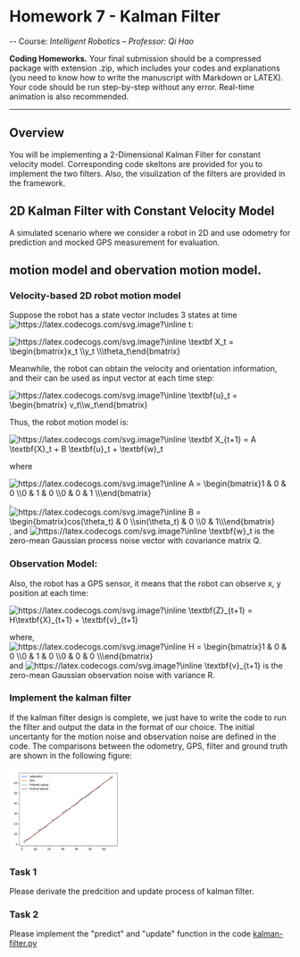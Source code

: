 # Homework 7 - Kalman Filter

-- Course: *Intelligent Robotics – Professor: Qi Hao*

**Coding Homeworks.** Your final submission should be a compressed package with extension .zip, which includes your codes and explanations (you need to know how to write the manuscript with Markdown or LATEX). Your code should be run step-by-step without any error. Real-time animation is also recommended.

----


## Overview
You will be implementing a 2-Dimensional Kalman Filter for constant velocity model.
Corresponding code skeltons are provided for you to implement the two filters. Also, the visulization of the filters are provided in the framework.


## 2D Kalman Filter with Constant Velocity Model
A simulated scenario where we consider a robot in 2D and use odometry for prediction and mocked GPS measurement for evaluation.

## motion model and obervation motion model.

### Velocity-based 2D robot motion model 

 
Suppose the robot has a state vector includes 3 states at time <img src="https://latex.codecogs.com/svg.image?\inline&space;t" title="https://latex.codecogs.com/svg.image?\inline t" />:

<img src="https://latex.codecogs.com/svg.image?\inline&space;\textbf&space;X_t&space;=&space;\begin{bmatrix}x_t&space;\\y_t&space;\\\theta_t\end{bmatrix}" title="https://latex.codecogs.com/svg.image?\inline \textbf X_t = \begin{bmatrix}x_t \\y_t \\\theta_t\end{bmatrix}" />

Meanwhile, the robot can obtain the velocity and orientation information, and their can be used as input vector at each time step:

<img src="https://latex.codecogs.com/svg.image?\inline&space;\textbf{u}_t&space;=&space;\begin{bmatrix}&space;v_t\\w_t\end{bmatrix}" title="https://latex.codecogs.com/svg.image?\inline \textbf{u}_t = \begin{bmatrix} v_t\\w_t\end{bmatrix}" />

Thus, the robot motion model is:

<img src="https://latex.codecogs.com/svg.image?\inline&space;\textbf&space;X_{t&plus;1}&space;=&space;A&space;\textbf{X}_t&space;&plus;&space;B&space;\textbf{u}_t&space;&plus;&space;\textbf{w}_t" title="https://latex.codecogs.com/svg.image?\inline \textbf X_{t+1} = A \textbf{X}_t + B \textbf{u}_t + \textbf{w}_t" />

where

<img src="https://latex.codecogs.com/svg.image?\inline&space;A&space;=&space;\begin{bmatrix}1&space;&&space;0&space;&&space;0&space;\\0&space;&&space;1&space;&&space;0&space;\\0&space;&&space;0&space;&&space;1&space;\\\end{bmatrix}" title="https://latex.codecogs.com/svg.image?\inline A = \begin{bmatrix}1 & 0 & 0 \\0 & 1 & 0 \\0 & 0 & 1 \\\end{bmatrix}" />, <img src="https://latex.codecogs.com/svg.image?\inline&space;B&space;=&space;\begin{bmatrix}cos(\theta_t)&space;&&space;0&space;\\sin(\theta_t)&space;&&space;0&space;\\0&space;&&space;&space;1\\\end{bmatrix}" title="https://latex.codecogs.com/svg.image?\inline B = \begin{bmatrix}cos(\theta_t) & 0 \\sin(\theta_t) & 0 \\0 & 1\\\end{bmatrix}" />, and  <img src="https://latex.codecogs.com/svg.image?\inline&space;\textbf{w}_t&space;" title="https://latex.codecogs.com/svg.image?\inline \textbf{w}_t " /> is the zero-mean Gaussian process noise vector with covariance matrix Q.
 
 
### Observation Model:

Also, the robot has a GPS sensor, it means that the robot can observe x, y position at each time:

<img src="https://latex.codecogs.com/svg.image?\inline&space;\textbf{Z}_{t&plus;1}&space;=&space;H\textbf{X}_{t&plus;1}&space;&plus;&space;\textbf{v}_{t&plus;1}" title="https://latex.codecogs.com/svg.image?\inline \textbf{Z}_{t+1} = H\textbf{X}_{t+1} + \textbf{v}_{t+1}" />


where, <img src="https://latex.codecogs.com/svg.image?\inline&space;H&space;=&space;\begin{bmatrix}1&space;&&space;0&space;&&space;0&space;\\0&space;&&space;1&space;&&space;0&space;\\0&space;&&space;0&space;&&space;0&space;\\\end{bmatrix}" title="https://latex.codecogs.com/svg.image?\inline H = \begin{bmatrix}1 & 0 & 0 \\0 & 1 & 0 \\0 & 0 & 0 \\\end{bmatrix}" /> and <img src="https://latex.codecogs.com/svg.image?\inline&space;\textbf{v}_{t&plus;1}" title="https://latex.codecogs.com/svg.image?\inline \textbf{v}_{t+1}" /> is the zero-mean Gaussian observation noise with variance R.

### Implement the kalman filter
If the kalman filter design is complete, we just have to write the code to run the filter and output the data in the format of our choice.
The initial uncertanty for the motion noise and observation noise are defined in the code.
The comparisons between the odometry, GPS, filter and ground truth are shown in the following figure:

<div align=left> <img src=sources/kalman_compare.png width=40%/> </div>


### Task 1
Please derivate the predcition and update process of kalman filter.

### Task 2
Please implement the "predict" and "update" function in the code [kalman-filter.py](code/kalman-filter.py)

